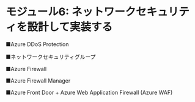 # モジュール6: ネットワークセキュリティを設計して実装する

■Azure DDoS Protection

■ネットワークセキュリティグループ

■Azure Firewall

■Azure Firewall Manager

■Azure Front Door + Azure Web Application Firewall (Azure WAF)
